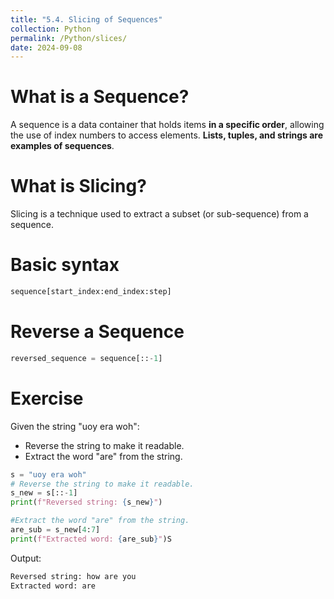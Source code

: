 ```yaml
---
title: "5.4. Slicing of Sequences"
collection: Python
permalink: /Python/slices/
date: 2024-09-08
---
```

# What is a Sequence?
 A sequence is a data container that holds items **in a specific order**, allowing the use of index numbers to access elements. **Lists, tuples, and strings are examples of sequences**.

# What is Slicing?
Slicing is a technique used to extract a subset (or sub-sequence) from a sequence.

# Basic syntax
```python
sequence[start_index:end_index:step]
```
# Reverse a Sequence
```python
reversed_sequence = sequence[::-1]
```
# Exercise
Given the string "uoy era woh":
- Reverse the string to make it readable.
- Extract the word "are" from the string.

```python
s = "uoy era woh"
# Reverse the string to make it readable.
s_new = s[::-1]
print(f"Reversed string: {s_new}")

#Extract the word "are" from the string.
are_sub = s_new[4:7]
print(f"Extracted word: {are_sub}")S
```
Output:

```python
Reversed string: how are you
Extracted word: are
```